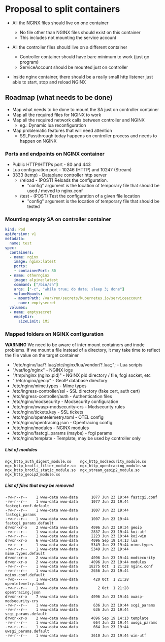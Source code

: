 # Proposal to split containers

* All the NGINX files should live on one container
  * No file other than NGINX files should exist on this container
  * This includes not mounting the service account
* All the controller files should live on a different container
  * Controller container should have bare minimum to work (just go program)
  * ServiceAccount should be mounted just on controller

* Inside nginx container, there should be a really small http listener just able 
to start, stop and reload NGINX

## Roadmap (what needs to be done)
* Map what needs to be done to mount the SA just on controller container
* Map all the required files for NGINX to work
* Map all the required network calls between controller and NGINX
  * eg.: Dynamic lua reconfiguration
* Map problematic features that will need attention
  * SSLPassthrough today happens on controller process and needs to happen on NGINX

### Ports and endpoints on NGINX container
* Public HTTP/HTTPs port - 80 and 443
* Lua configuration port - 10246 (HTTP) and 10247 (Stream)
* 3333 (temp) - Dataplane controller http server
  * /reload - (POST) Reloads the configuration.
    * "config" argument is the location of temporary file that should be used / moved to nginx.conf
  * /test - (POST) Test the configuration of a given file location
    * "config" argument is the location of temporary file that should be tested

### Mounting empty SA on controller container

```yaml
kind: Pod
apiVersion: v1
metadata:
  name: test
spec:
  containers:
  - name: nginx
    image: nginx:latest
    ports:
    - containerPort: 80
  - name: othernginx
    image: alpine:latest
    command: ["/bin/sh"]
    args: ["-c", "while true; do date; sleep 3; done"]
    volumeMounts:
    - mountPath: /var/run/secrets/kubernetes.io/serviceaccount
      name: emptysecret
  volumes:
  - name: emptysecret
    emptyDir:
      sizeLimit: 1Mi
```

### Mapped folders on NGINX configuration
**WARNING** We need to be aware of inter mount containers and inode problems. If we 
mount a file instead of a directory, it may take time to reflect the file value on 
the target container

*  "/etc/nginx/lua/?.lua;/etc/nginx/lua/vendor/?.lua;;"; - Lua scripts
* "/var/log/nginx" - NGINX logs
* "/tmp/nginx (nginx.pid)" - NGINX pid directory / file, fcgi socket, etc
* " /etc/nginx/geoip" - GeoIP database directory
* /etc/nginx/mime.types - Mime types
* /etc/ingress-controller/ssl - SSL directory (fake cert, auth cert)
* /etc/ingress-controller/auth - Authentication files
* /etc/nginx/modsecurity - Modsecurity configuration
* /etc/nginx/owasp-modsecurity-crs - Modsecurity rules
* /etc/nginx/tickets.key - SSL tickets
* /etc/nginx/opentelemetry.toml - OTEL config
* /etc/nginx/opentracing.json - Opentracing config
* /etc/nginx/modules - NGINX modules
* /etc/nginx/fastcgi_params (maybe) - fcgi params
* /etc/nginx/template - Template, may be used by controller only

##### List of modules
```
ngx_http_auth_digest_module.so    ngx_http_modsecurity_module.so
ngx_http_brotli_filter_module.so  ngx_http_opentracing_module.so
ngx_http_brotli_static_module.so  ngx_stream_geoip2_module.so
ngx_http_geoip2_module.so
```

##### List of files that may be removed
```
-rw-r--r--    1 www-data www-data      1077 Jun 23 19:44 fastcgi.conf
-rw-r--r--    1 www-data www-data      1077 Jun 23 19:44 fastcgi.conf.default
-rw-r--r--    1 www-data www-data      1007 Jun 23 19:44 fastcgi_params
-rw-r--r--    1 www-data www-data      1007 Jun 23 19:44 fastcgi_params.default
drwxr-xr-x    2 www-data www-data      4096 Jun 23 19:34 geoip
-rw-r--r--    1 www-data www-data      2837 Jun 23 19:44 koi-utf
-rw-r--r--    1 www-data www-data      2223 Jun 23 19:44 koi-win
drwxr-xr-x    6 www-data www-data      4096 Sep 19 14:13 lua
-rw-r--r--    1 www-data www-data      5349 Jun 23 19:44 mime.types
-rw-r--r--    1 www-data www-data      5349 Jun 23 19:44 mime.types.default
drwxr-xr-x    2 www-data www-data      4096 Jun 23 19:44 modsecurity
drwxr-xr-x    2 www-data www-data      4096 Jun 23 19:44 modules
-rw-r--r--    1 www-data www-data     18275 Oct  1 21:28 nginx.conf
-rw-r--r--    1 www-data www-data      2656 Jun 23 19:44 nginx.conf.default
-rwx------    1 www-data www-data       420 Oct  1 21:28 opentelemetry.toml
-rw-r--r--    1 www-data www-data         2 Oct  1 21:28 opentracing.json
drwxr-xr-x    7 www-data www-data      4096 Jun 23 19:44 owasp-modsecurity-crs
-rw-r--r--    1 www-data www-data       636 Jun 23 19:44 scgi_params
-rw-r--r--    1 www-data www-data       636 Jun 23 19:44 scgi_params.default
drwxr-xr-x    2 www-data www-data      4096 Sep 19 14:13 template
-rw-r--r--    1 www-data www-data       664 Jun 23 19:44 uwsgi_params
-rw-r--r--    1 www-data www-data       664 Jun 23 19:44 uwsgi_params.default
-rw-r--r--    1 www-data www-data      3610 Jun 23 19:44 win-utf
```
